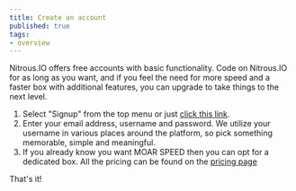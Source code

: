 ```yaml
---
title: Create an account
published: true
tags:
- overview
---
```


Nitrous.IO offers free accounts with basic functionality.  Code on Nitrous.IO for as long as you want, and if you feel the need for more speed and a faster box with additional features, you can upgrade to take things to the next level.

1. Select "Signup" from the top menu or just [click this link](https://nitrous.io/users/sign_up).
2. Enter your email address, username and password. We utilize your username in various places around the platform, so pick something memorable, simple and meaningful.
3. If you already know you want MOAR SPEED then you can opt for a dedicated box. All the pricing can be found on the [pricing page](https://nitrous.io/pricing)

That's it!